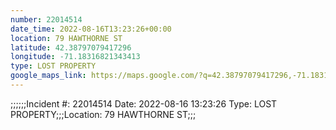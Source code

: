 ```yaml
---
number: 22014514
date_time: 2022-08-16T13:23:26+00:00
location: 79 HAWTHORNE ST
latitude: 42.38797079417296
longitude: -71.18316821343413
type: LOST PROPERTY
google_maps_link: https://maps.google.com/?q=42.38797079417296,-71.18316821343413
---
```


;;;;;;Incident #: 22014514  Date: 2022-08-16 13:23:26   Type: LOST PROPERTY;;;Location: 79 HAWTHORNE ST;;;
